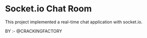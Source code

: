 # Socket.io Chat Room

This project implemented a real-time chat application with socket.io.

BY :- @CRACKINGFACTORY 
